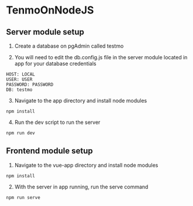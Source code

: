 # TenmoOnNodeJS

## Server module setup

1. Create a database on pgAdmin called testmo

2. You will need to edit the db.config.js file in the server module located in app for your database credentials

```
HOST: LOCAL
USER: USER
PASSWORD: PASSWORD
DB: testmo
```

3. Navigate to the app directory and install node modules

```
npm install
```

4. Run the dev script to run the server

```
npm run dev
```

## Frontend module setup

1. Navigate to the vue-app directory and install node modules

```
npm install
```

2. With the server in app running, run the serve command

```
npm run serve
```

